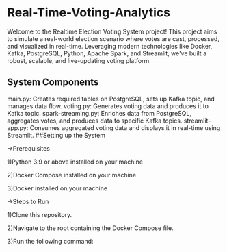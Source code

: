 # Real-Time-Voting-Analytics
Welcome to the Realtime Election Voting System project! This project aims to simulate a real-world election scenario where votes are cast, processed, and visualized in real-time. Leveraging modern technologies like Docker, Kafka, PostgreSQL, Python, Apache Spark, and Streamlit, we've built a robust, scalable, and live-updating voting platform.

## System Components
main.py: Creates required tables on PostgreSQL, sets up Kafka topic, and manages data flow.
voting.py: Generates voting data and produces it to Kafka topic.
spark-streaming.py: Enriches data from PostgreSQL, aggregates votes, and produces data to specific Kafka topics.
streamlit-app.py: Consumes aggregated voting data and displays it in real-time using Streamlit.
##Setting up the System

->Prerequisites

1)Python 3.9 or above installed on your machine

2)Docker Compose installed on your machine

3)Docker installed on your machine

->Steps to Run

1)Clone this repository.

2)Navigate to the root containing the Docker Compose file.

3)Run the following command:

